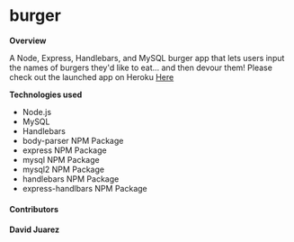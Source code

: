# burger

<strong>Overview</strong>

A Node, Express, Handlebars, and MySQL burger app that lets users input the names of burgers they'd like to eat... and then devour them! Please check out the launched app on Heroku [Here](https://fast-bastion-84994.herokuapp.com/)




<strong>Technologies used</strong>
<ul>
<li>Node.js</li>
<li>MySQL</li>
<li>Handlebars</li> 
<li>body-parser NPM Package</li> 
<li>express NPM Package</li>
<li>mysql NPM Package</li>
<li>mysql2 NPM Package</li> 
<li>handlebars NPM Package </li> 
<li>express-handlbars NPM Package</li>  
</ul>

<strong><h4>Contributors<h4></strong>
David Juarez